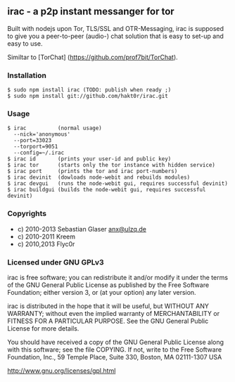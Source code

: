## irac - a p2p instant messanger for tor
Built with nodejs upon Tor, TLS/SSL and OTR-Messaging,
irac is supposed to give you a peer-to-peer (audio-) chat solution that is
easy to set-up and easy to use.

Similtar to [TorChat] (https://github.com/prof7bit/TorChat).

### Installation
    $ sudo npm install irac (TODO: publish when ready ;)
    $ sudo npm install git://github.com/hakt0r/irac.git

### Usage
    $ irac          (normal usage)
      --nick='anonymous'
      --port=33023
      --torport=9051
      --config=~/.irac
    $ irac id       (prints your user-id and public key)
    $ irac tor      (starts only the tor instance with hidden service)
    $ irac port     (prints the tor and irac port-numbers)
    $ irac devinit  (dowloads node-webit and rebuilds modules)
    $ irac devgui   (runs the node-webit gui, requires successful devinit)
    $ irac buildgui (builds the node-webit gui, requires successful devinit)


### Copyrights
  * c) 2010-2013 Sebastian Glaser <anx@ulzq.de>
  * c) 2010-2011 Kreem
  * c) 2010,2013 Flyc0r

### Licensed under GNU GPLv3

irac is free software; you can redistribute it and/or modify
it under the terms of the GNU General Public License as published by
the Free Software Foundation; either version 3, or (at your option)
any later version.

irac is distributed in the hope that it will be useful,
but WITHOUT ANY WARRANTY; without even the implied warranty of
MERCHANTABILITY or FITNESS FOR A PARTICULAR PURPOSE.  See the
GNU General Public License for more details.

You should have received a copy of the GNU General Public License
along with this software; see the file COPYING.  If not, write to
the Free Software Foundation, Inc., 59 Temple Place, Suite 330,
Boston, MA 02111-1307 USA

http://www.gnu.org/licenses/gpl.html
